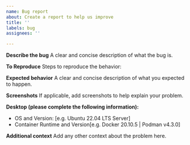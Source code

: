 ```yaml
---
name: Bug report
about: Create a report to help us improve
title: ''
labels: bug
assignees: ''

---
```


**Describe the bug**
A clear and concise description of what the bug is.

**To Reproduce**
Steps to reproduce the behavior:

**Expected behavior**
A clear and concise description of what you expected to happen.

**Screenshots**
If applicable, add screenshots to help explain your problem.

**Desktop (please complete the following information):**
 - OS and Version: [e.g. Ubuntu 22.04 LTS Server]
 - Container Runtime and Version[e.g. Docker 20.10.5 | Podman v4.3.0]
 
**Additional context**
Add any other context about the problem here.
